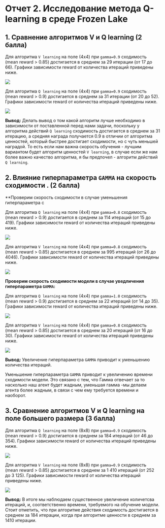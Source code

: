 # Отчет 2. Исследование метода Q-learning в среде Frozen Lake 

## 1. Сравнение алгоритмов V и Q learning (2 балла)
Для алгоритма `V learning` на поле (4х4) при `gamma=0.9` сходимость (mean reward > 0.85) достигается в среднем за 29 итерации (от 17 до 66). 
Графики зависимости reward от количества итераций приведены ниже. 

<img src="\images\9g_v_iteration.jpg"/>

Для алгоритма `Q learning` на поле (4х4) при `gamma=0.9` сходимость (mean reward > 0.9) достигается в среднем за 31 итерации (от 20 до 52). 
Графики зависимости reward от количества итераций приведены ниже. 

<img src="\images\9g_q_iteration.jpg"/>

**Вывод:** Делать вывод о том какой алгоритм лучше необходимо в зависимости от поставленной перед нами задачи, поскольку у алгоритма действий  `Q learning` сходимость достигается в среднем за 31 итерацию, а средняя награда получается 0.9 в отличии от алгоритма ценностей, который быстрее достигает сходимости, но с чуть меньшей наградой. То есть если нам важна скорость обучения - лучшим вариантом будет алгоритм ценностей `V learning`, в случае если же нам более важно качество алгоритма, я бы предпочел - алгоритм действий  `Q learning`.


## 2. Влияние гиперпараметра `GAMMA` на скорость сходимости . (2 балла)

**Проверим скорость сходимости в случае уменьшения гиперпараметра с

Для алгоритма `Q learning` на поле (4х4) при `gamma=0.8` сходимость (mean reward > 0.9) достигается в среднем за 114 итераций (от 15 до 419). Графики зависимости reward от количества итераций приведены ниже. 

<img src="\images\8g_q_iteration.jpg"/>

Для алгоритма `V learning` на поле (4х4) при `gamma=0.8` сходимость (mean reward > 0.85) достигается в среднем за 995 итераций (от 26 до 4046). Графики зависимости reward от количества итераций приведены ниже.

<img src="\images\8g_v_iteration.jpg"/>

**Проверим скорость сходимости модели в случае уведличения гиперпараметра `GAMMA`:**

Для алгоритма `Q learning` на поле (4х4) при `gamma=1.0` сходимость (mean reward > 0.9) достигается в среднем за 22 итераций (от 14 до 35). Графики зависимости reward от количества итераций приведены ниже. 

<img src="\images\1.0_q_iteration.jpg"/>

Для алгоритма `V learning` на поле (4х4) при `gamma=0.8` сходимость (mean reward > 0.85) достигается в среднем за 20 итераций (от 16 до 30). Графики зависимости reward от количества итераций приведены ниже.

<img src="\images\1.0_v_iteration.jpg"/>

**Вывод:** Увеличение гиперпараметра `GAMMA` приводит к уменьшению количества итераций.  

Уменьшение гиперпараметра `GAMMA` приводит к увеличению времени сходимости модели. Это связано с тем, что Гамма отвечает за то насколько наш агент будет жадным, уменьшая гамма -мы делаем агента более жадным, в связи с чем ему требуется времени и наоборот.  

## 3. Сравнение алгоритмов V и Q learning на поле большего размера (3 балла)

Для алгоритма `Q learning` на поле (8х8) при `gamma=0.9` сходимость (mean reward > 0.9) достигается в среднем за 184 итераций (от 46 до 354). Графики зависимости reward от количества итераций приведены ниже.

<img src="\images\8_8_q_iteration.jpg"/>

Для алгоритма `V learning` на поле (8х8) при `gamma=0.9` сходимость (mean reward > 0.85) достигается в среднем за 1 410 итераций (от 252 до 3 125). Графики зависимости reward от количества итераций приведены ниже.

<img src="\images\8_8_v_iteration.jpg"/>

**Вывод:** В итоге мы наблюдаем существенное увеличение количетсва итераций, и, соответственно времени, требуемого на обучение модели. Стоит отметить, что при алгоритме действия сходимость достигается в среднем за 184 итерации, когда при алгоритме ценности в среднем за 1410 итерации.